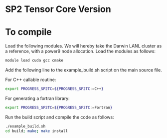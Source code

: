 SP2 Tensor Core Version
=======================

# To compile #


Load the following modules. We will hereby take the Darwin LANL cluster 
as a reference, with a power9 node allocation. Load the modules 
as follows:
```bash 
module load cuda gcc cmake 
```

Add the following line to the example_build.sh script 
on the main source file. 

For C++ callable routine:
```bash 
export PROGRESS_SP2TC=${PROGRESS_SP2TC:=C++} 
```

For generating a fortran library:
```bash 
export PROGRESS_SP2TC=${PROGRESS_SP2TC:=Fortran} 
```

Run the build script and compile the code as follows: 
```bash 
./example_build.sh 
cd build; make; make install 
```




